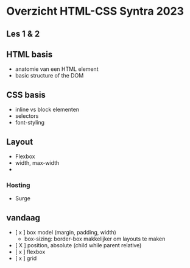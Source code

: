 # Overzicht HTML-CSS Syntra 2023

## Les 1 & 2

## HTML basis

- anatomie van een HTML element
- basic structure of the DOM

## CSS basis

- inline vs block elementen
- selectors
- font-styling

## Layout

- Flexbox
- width, max-width
- 

### Hosting
- Surge





## vandaag

- [ x ] box model (margin, padding, width)
    - box-sizing: border-box makkelijker om layouts te maken
- [ X ] position, absolute (child while parent relative)
- [ x ] flexbox
- [ x ] grid
